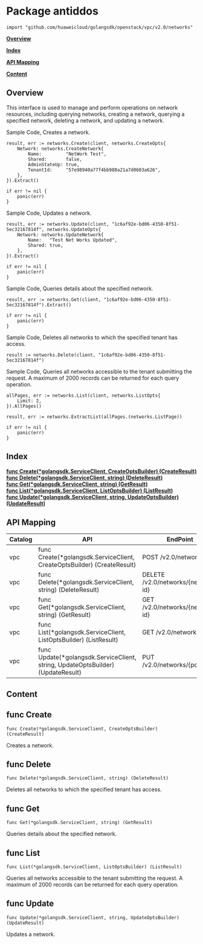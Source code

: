 # Package antiddos
    import "github.com/huaweicloud/golangsdk/openstack/vpc/v2.0/networks"
**[Overview](#overview)**  

**[Index](#index)**  

**[API Mapping](#api-mapping)**  

**[Content](#content)**  

## Overview
This interface is used to manage and perform operations on network resources, including querying networks, creating a network, querying a specified network, deleting a network, and updating a network.

Sample Code, Creates a network.

    
    result, err := networks.Create(client, networks.CreateOpts{
        Network: networks.CreateNetwork{
            Name:         "NetWork Test",
            Shared:       false,
            AdminStateUp: true,
            TenantId:     "57e98940a77f4bb988a21a7d0603a626",
        },
    }).Extract()
    
    if err != nil {
        panic(err)
    }
    
Sample Code, Updates a network.

    
    result, err := networks.Update(client, "1c6af92e-bd06-4350-8f51-5ec32167814f", networks.UpdateOpts{
        Network: networks.UpdateNetwork{
            Name:   "Test Net Works Updated",
            Shared: true,
        },
    }).Extract()
    
    if err != nil {
        panic(err)
    }
    
Sample Code, Queries details about the specified network.

    
    result, err := networks.Get(client, "1c6af92e-bd06-4350-8f51-5ec32167814f").Extract()
    
    if err != nil {
        panic(err)
    }
    
Sample Code, Deletes all networks to which the specified tenant has access.

    
    result := networks.Delete(client, "1c6af92e-bd06-4350-8f51-5ec32167814f")
    
Sample Code, Queries all networks accessible to the tenant submitting the request. A maximum of 2000 records can be returned for each query operation. 

    
    allPages, err := networks.List(client, networks.ListOpts{
        Limit: 2,
    }).AllPages()
    
    result, err := networks.ExtractList(allPages.(networks.ListPage))
    
    if err != nil {
        panic(err)
    }
## Index
**[func Create(*golangsdk.ServiceClient, CreateOptsBuilder) (CreateResult)](#func-create)**  
**[func Delete(*golangsdk.ServiceClient, string) (DeleteResult)](#func-delete)**  
**[func Get(*golangsdk.ServiceClient, string) (GetResult)](#func-get)**  
**[func List(*golangsdk.ServiceClient, ListOptsBuilder) (ListResult)](#func-list)**  
**[func Update(*golangsdk.ServiceClient, string, UpdateOptsBuilder) (UpdateResult)](#func-update)**  
## API Mapping
|Catalog|API|EndPoint|
|----|---|--------|
|vpc|func Create(*golangsdk.ServiceClient, CreateOptsBuilder) (CreateResult)|POST /v2.0/networks|
|vpc|func Delete(*golangsdk.ServiceClient, string) (DeleteResult)|DELETE /v2.0/networks/{network-id}|
|vpc|func Get(*golangsdk.ServiceClient, string) (GetResult)|GET /v2.0/networks/{network-id}|
|vpc|func List(*golangsdk.ServiceClient, ListOptsBuilder) (ListResult)|GET /v2.0/networks|
|vpc|func Update(*golangsdk.ServiceClient, string, UpdateOptsBuilder) (UpdateResult)|PUT /v2.0/networks/{port_id}|
## Content
## func Create
    func Create(*golangsdk.ServiceClient, CreateOptsBuilder) (CreateResult)  
Creates a network.
## func Delete
    func Delete(*golangsdk.ServiceClient, string) (DeleteResult)  
Deletes all networks to which the specified tenant has access.
## func Get
    func Get(*golangsdk.ServiceClient, string) (GetResult)  
Queries details about the specified network.
## func List
    func List(*golangsdk.ServiceClient, ListOptsBuilder) (ListResult)  
Queries all networks accessible to the tenant submitting the request. A maximum of 2000 records can be returned for each query operation. 
## func Update
    func Update(*golangsdk.ServiceClient, string, UpdateOptsBuilder) (UpdateResult)  
Updates a network.
